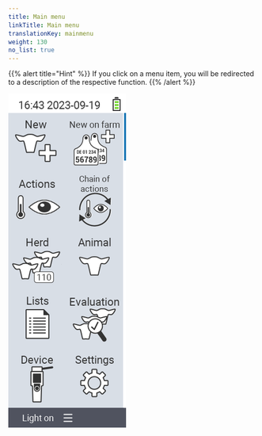 ```yaml
---
title: Main menu
linkTitle: Main menu
translationKey: mainmenu
weight: 130
no_list: true
---
```

{{% alert title="Hint" %}}
If you click on a menu item, you will be redirected to a description of the respective function.
{{% /alert %}}

<img src="mainmenu.png/" alt="VitalControl Mainmenu" title="Mainmenu" usemap="#workmap"> 

<map name="workmap">
  <area shape="rect" coords="0,40,116,160" alt="New" title="Create new animals&#10;Mouse click: open documentation" href="/en/docs/new/">
  <area shape="rect" coords="0,160,116,280" alt="Actions" title="Actions on animals&#10;Mouse click: open documentation" href="/en/docs/actions/">
  <area shape="rect" coords="0,280,116,400" alt="Herd" title="Herd menu&#10;Mouse click: open documentation" href="/en/docs/herd/">
  <area shape="rect" coords="0,400,116,520" alt="Lists" title="Animal lists&#10;Mouse click: open documentation" href="/en/docs/lists/">
  <area shape="rect" coords="0,520,116,640" alt="Device" title="Device&#10;Mouse click: open documentation" href="/en/docs/device/">

  <area shape="rect" coords="116,40,232,160" alt="New on farm" title="Access of animals&#10;Mouse click: open documentation" href="/en/docs/new-on-farm/">
  <area shape="rect" coords="116,160,232,280" alt="Chain of actions" title="Chain of actions&#10;Mouse click: open documentation" href="/en/docs/chain-of-actions/">
  <area shape="rect" coords="116,280,232,400" alt="Animal" title="Animal&#10;Mouse click: open documentation" href="/en/docs/animal/">
  <area shape="rect" coords="116,400,232,520" alt="Evaluation" title="Evaluation&#10;Mouse click: open documentation" href="/en/docs/evaluation/">
  <area shape="rect" coords="116,400,232,640" alt="Settings" title="Settings&#10;Mouse click: open documentation" href="/en/docs/settings/">
</map>
